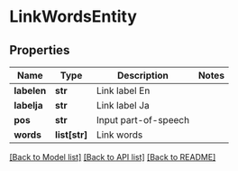 # LinkWordsEntity

## Properties
Name | Type | Description | Notes
------------ | ------------- | ------------- | -------------
**labelen** | **str** | Link label En | 
**labelja** | **str** | Link label Ja | 
**pos** | **str** | Input part-of-speech | 
**words** | **list[str]** | Link words | 

[[Back to Model list]](../README.md#documentation-for-models) [[Back to API list]](../README.md#documentation-for-api-endpoints) [[Back to README]](../README.md)


